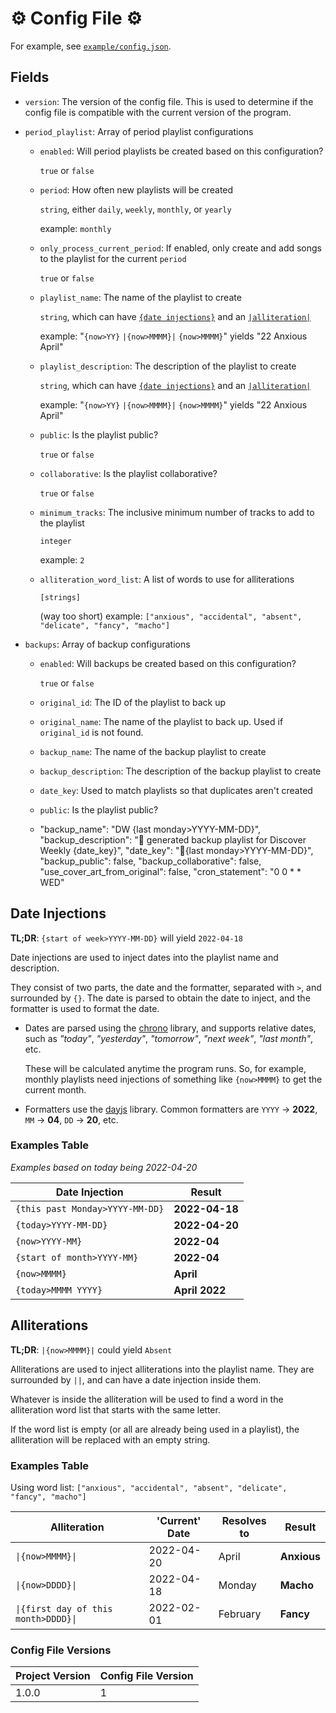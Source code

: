 # ⚙ Config File ⚙

For example, see [`example/config.json`](./config.json).

## Fields

* `version`: The version of the config file. This is used to determine if the config file is compatible with the current version of the program.
* `period_playlist`: Array of period playlist configurations
    * `enabled`: Will period playlists be created based on this configuration?

      `true` or `false`
    * `period`: How often new playlists will be created

      `string`, either `daily`, `weekly`, `monthly`, or `yearly`
  
      example: `monthly`
    * `only_process_current_period`: If enabled, only create and add songs to the playlist for the current `period`

      `true` or `false`
    * `playlist_name`: The name of the playlist to create

      `string`, which can have [`{date injections}`](#date-injections) and an [`|alliteration|`](#alliterations)

      example: "`{now>YY}` `|{now>MMMM}|` `{now>MMMM}`" yields "22 Anxious April"
    * `playlist_description`: The description of the playlist to create

      `string`, which can have [`{date injections}`](#date-injections) and an [`|alliteration|`](#alliterations)

      example: "`{now>YY}` `|{now>MMMM}|` `{now>MMMM}`" yields "22 Anxious April"
    * `public`: Is the playlist public?

      `true` or `false`
    * `collaborative`: Is the playlist collaborative?

      `true` or `false`
    * `minimum_tracks`: The inclusive minimum number of tracks to add to the playlist

      `integer`
  
      example: `2`
    * `alliteration_word_list`: A list of words to use for alliterations

      `[strings]`

      (way too short) example: `["anxious", "accidental", "absent", "delicate", "fancy", "macho"]`
  
* `backups`: Array of backup configurations
    * `enabled`: Will backups be created based on this configuration?

      `true` or `false`
    * `original_id`: The ID of the playlist to back up
    * `original_name`: The name of the playlist to back up. Used if `original_id` is not found.
    * `backup_name`: The name of the backup playlist to create
    * `backup_description`: The description of the backup playlist to create
    * `date_key`: Used to match playlists so that duplicates aren't created
    * `public`: Is the playlist public?
    * 
      "backup_name": "DW {last monday>YYYY-MM-DD}",
      "backup_description": "🤖 generated backup playlist for Discover Weekly {date_key}",
      "date_key": "🔎{last monday>YYYY-MM-DD}",
      "backup_public": false,
      "backup_collaborative": false,
      "use_cover_art_from_original": false,
      "cron_statement": "0 0 * * WED"

## Date Injections

**TL;DR**: `{start of week>YYYY-MM-DD}` will yield `2022-04-18`

Date injections are used to inject dates into the playlist name and description.

They consist of two parts, the date and the formatter, separated with `>`, and surrounded by `{}`. The date is parsed to
obtain the date to inject, and the formatter is used to format the date.

* Dates are parsed using the [chrono](https://github.com/wanasit/chrono) library, and supports relative dates, such
  as *"today"*, *"yesterday"*, *"tomorrow"*, *"next week"*, *"last month"*, etc.

  These will be calculated anytime the program runs. So, for example, monthly playlists need injections of something
  like `{now>MMMM}` to get the current month.

* Formatters use the [dayjs](https://day.js.org/docs/en/display/format) library. Common formatters are `YYYY` -> **2022**, `MM` -> **04**, `DD` -> **20**, etc.

### Examples Table 

*Examples based on today being 2022-04-20*

| Date Injection                  | Result         |
|---------------------------------|----------------|
| `{this past Monday>YYYY-MM-DD}` | **2022-04-18** |
| `{today>YYYY-MM-DD}`            | **2022-04-20** |
| `{now>YYYY-MM}`                 | **2022-04**    |
| `{start of month>YYYY-MM}`      | **2022-04**    |
| `{now>MMMM}`                    | **April**      |
| `{today>MMMM YYYY}`             | **April 2022** |

## Alliterations

**TL;DR**: `|{now>MMMM}|` could yield `Absent`

Alliterations are used to inject alliterations into the playlist name. They are surrounded by `||`, and can have a date
injection inside them.

Whatever is inside the alliteration will be used to find a word in the alliteration word list that starts with the same
letter.

If the word list is empty (or all are already being used in a playlist), the alliteration will be replaced with an empty
string.

### Examples Table

Using word list: `["anxious", "accidental", "absent", "delicate", "fancy", "macho"]`

| Alliteration             | 'Current' Date | Resolves to | Result      |
|--------------------------|----------------|-------------|-------------|
| `\|{now>MMMM}\|` | 2022-04-20     | April       | **Anxious** |
| `\|{now>DDDD}\|` | 2022-04-18     | Monday      | **Macho**   |
| `\|{first day of this month>DDDD}\|` | 2022-02-01     | February    | **Fancy**   |


### Config File Versions

| Project Version | Config File Version |
|-----------------|---------------------|
| 1.0.0           | 1                   |


